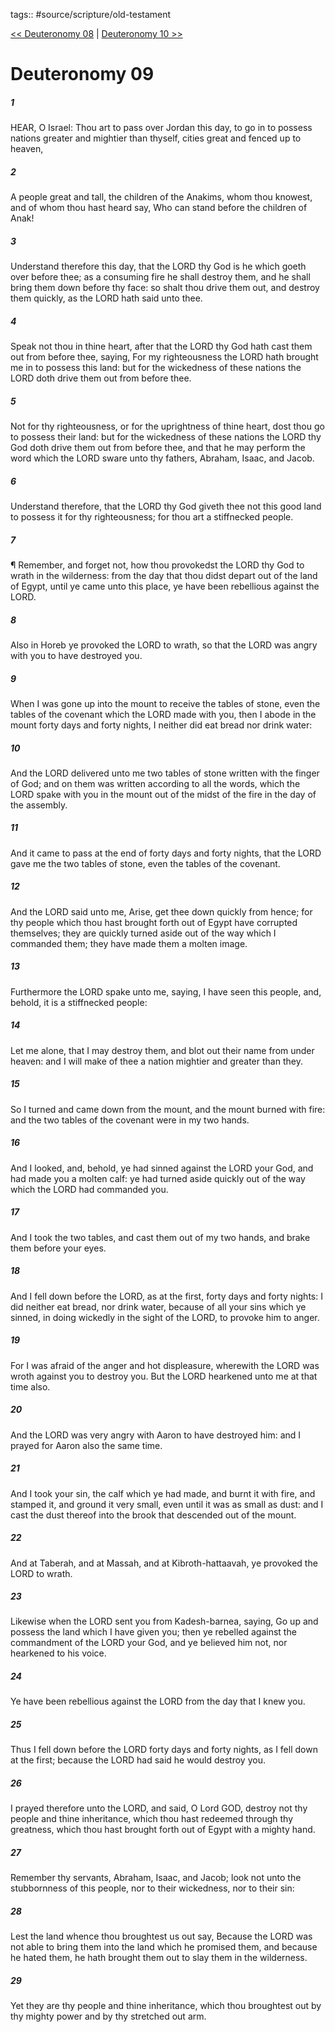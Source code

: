 tags:: #source/scripture/old-testament

[<< Deuteronomy 08](/Old_Testament/05_Deuteronomy/Deuteronomy_08.md) | [Deuteronomy 10 >>](/Old_Testament/05_Deuteronomy/Deuteronomy_10.md)

# Deuteronomy 09

##### 1

HEAR, O Israel: Thou art to pass over Jordan this day, to go in to possess nations greater and mightier than thyself, cities great and fenced up to heaven,

##### 2

A people great and tall, the children of the Anakims, whom thou knowest, and of whom thou hast heard say, Who can stand before the children of Anak!

##### 3

Understand therefore this day, that the LORD thy God is he which goeth over before thee; as a consuming fire he shall destroy them, and he shall bring them down before thy face: so shalt thou drive them out, and destroy them quickly, as the LORD hath said unto thee.

##### 4

Speak not thou in thine heart, after that the LORD thy God hath cast them out from before thee, saying, For my righteousness the LORD hath brought me in to possess this land: but for the wickedness of these nations the LORD doth drive them out from before thee.

##### 5

Not for thy righteousness, or for the uprightness of thine heart, dost thou go to possess their land: but for the wickedness of these nations the LORD thy God doth drive them out from before thee, and that he may perform the word which the LORD sware unto thy fathers, Abraham, Isaac, and Jacob.

##### 6

Understand therefore, that the LORD thy God giveth thee not this good land to possess it for thy righteousness; for thou art a stiffnecked people.

##### 7

¶ Remember, and forget not, how thou provokedst the LORD thy God to wrath in the wilderness: from the day that thou didst depart out of the land of Egypt, until ye came unto this place, ye have been rebellious against the LORD.

##### 8

Also in Horeb ye provoked the LORD to wrath, so that the LORD was angry with you to have destroyed you.

##### 9

When I was gone up into the mount to receive the tables of stone, even the tables of the covenant which the LORD made with you, then I abode in the mount forty days and forty nights, I neither did eat bread nor drink water:

##### 10

And the LORD delivered unto me two tables of stone written with the finger of God; and on them was written according to all the words, which the LORD spake with you in the mount out of the midst of the fire in the day of the assembly.

##### 11

And it came to pass at the end of forty days and forty nights, that the LORD gave me the two tables of stone, even the tables of the covenant.

##### 12

And the LORD said unto me, Arise, get thee down quickly from hence; for thy people which thou hast brought forth out of Egypt have corrupted themselves; they are quickly turned aside out of the way which I commanded them; they have made them a molten image.

##### 13

Furthermore the LORD spake unto me, saying, I have seen this people, and, behold, it is a stiffnecked people:

##### 14

Let me alone, that I may destroy them, and blot out their name from under heaven: and I will make of thee a nation mightier and greater than they.

##### 15

So I turned and came down from the mount, and the mount burned with fire: and the two tables of the covenant were in my two hands.

##### 16

And I looked, and, behold, ye had sinned against the LORD your God, and had made you a molten calf: ye had turned aside quickly out of the way which the LORD had commanded you.

##### 17

And I took the two tables, and cast them out of my two hands, and brake them before your eyes.

##### 18

And I fell down before the LORD, as at the first, forty days and forty nights: I did neither eat bread, nor drink water, because of all your sins which ye sinned, in doing wickedly in the sight of the LORD, to provoke him to anger.

##### 19

For I was afraid of the anger and hot displeasure, wherewith the LORD was wroth against you to destroy you. But the LORD hearkened unto me at that time also.

##### 20

And the LORD was very angry with Aaron to have destroyed him: and I prayed for Aaron also the same time.

##### 21

And I took your sin, the calf which ye had made, and burnt it with fire, and stamped it, and ground it very small, even until it was as small as dust: and I cast the dust thereof into the brook that descended out of the mount.

##### 22

And at Taberah, and at Massah, and at Kibroth-hattaavah, ye provoked the LORD to wrath.

##### 23

Likewise when the LORD sent you from Kadesh-barnea, saying, Go up and possess the land which I have given you; then ye rebelled against the commandment of the LORD your God, and ye believed him not, nor hearkened to his voice.

##### 24

Ye have been rebellious against the LORD from the day that I knew you.

##### 25

Thus I fell down before the LORD forty days and forty nights, as I fell down at the first; because the LORD had said he would destroy you.

##### 26

I prayed therefore unto the LORD, and said, O Lord GOD, destroy not thy people and thine inheritance, which thou hast redeemed through thy greatness, which thou hast brought forth out of Egypt with a mighty hand.

##### 27

Remember thy servants, Abraham, Isaac, and Jacob; look not unto the stubbornness of this people, nor to their wickedness, nor to their sin:

##### 28

Lest the land whence thou broughtest us out say, Because the LORD was not able to bring them into the land which he promised them, and because he hated them, he hath brought them out to slay them in the wilderness.

##### 29

Yet they are thy people and thine inheritance, which thou broughtest out by thy mighty power and by thy stretched out arm.
